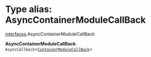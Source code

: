 # Type alias: AsyncContainerModuleCallBack

[interfaces](/auto-docs/fixed-layout-editor/modules/interfaces.md).AsyncContainerModuleCallBack

**AsyncContainerModuleCallBack**: `AsyncCallback`<[`ContainerModuleCallBack`](/auto-docs/fixed-layout-editor/types/interfaces.ContainerModuleCallBack.md)>
